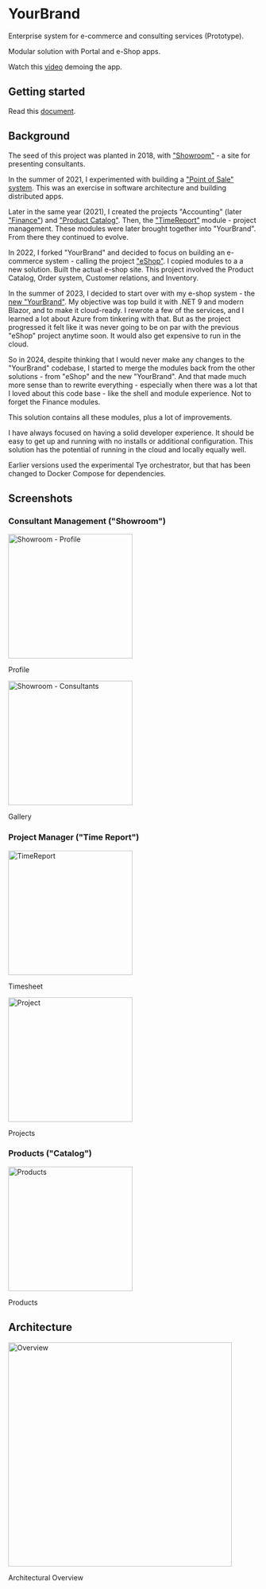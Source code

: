 # YourBrand

Enterprise system for e-commerce and consulting services (Prototype).

Modular solution with Portal and e-Shop apps.

Watch this [video](https://www.youtube.com/watch?v=k6SftNnsILo) demoing the app.

## Getting started

Read this [document](/docs/getting-started.md).

## Background

The seed of this project was planted in 2018, with ["Showroom"](https://github.com/marinasundstrom/YourBrand) - a site for presenting consultants.

In the summer of 2021, I experimented with building a ["Point of Sale" system](https://github.com/marinasundstrom/PointOfSale). This was an exercise in software architecture and building distributed apps.

Later in the same year (2021), I created the projects "Accounting" (later ["Finance"](https://github.com/marinasundstrom/finance-app)) and ["Product Catalog"](https://github.com/marinasundstrom/product-catalog). Then, the ["TimeReport"](https://github.com/marinasundstrom/TimeReport) module - project management. These modules were later brought together into "YourBrand". From there they continued to evolve.

In 2022, I forked "YourBrand" and decided to focus on building an e-commerce system - calling the project ["eShop"](https://github.com/marinasundstrom/eShop). I copied modules to a a new solution. Built the actual e-shop site. This project involved the Product Catalog, Order system, Customer relations, and Inventory.

In the summer of 2023, I decided to start over with my e-shop system - the [new "YourBrand"](https://github.com/marinasundstrom/yourbrand_new_old). My objective was top build it with .NET 9 and modern Blazor, and to make it cloud-ready. I rewrote a few of the services, and I learned a lot about Azure from tinkering with that. But as the project progressed it felt like it was never going to be on par with the previous "eShop" project anytime soon. It would also get expensive to run in the cloud.

So in 2024, despite thinking that I would never make any changes to the "YourBrand" codebase, I started to merge the modules back from the other solutions - from "eShop" and the new "YourBrand". And that made much more sense than to rewrite everything - especially when there was a lot that I loved about this code base - like the shell and module experience. Not to forget the Finance modules.

This solution contains all these modules, plus a lot of improvements.

I have always focused on having a solid developer experience. It should be easy to get up and running with no installs or additional configuration. This solution has the potential of running in the cloud and locally equally well.

Earlier versions used the experimental Tye orchestrator, but that has been changed to Docker Compose for dependencies.

## Screenshots

### Consultant Management ("Showroom")

<a href="/Screenshots/Showroom - Profile.png">
<img src="/Screenshots/Showroom - Profile.png" height="250"  alt="Showroom - Profile"  /></a>

Profile

<a href="/Screenshots/Showroom - Consultants.png">
<img src="/Screenshots/Showroom - Consultants.png" height="250"  alt="Showroom - Consultants"  /></a>

Gallery

### Project Manager ("Time Report")

<a href="/Screenshots/Time Report.png">
<img src="/Screenshots/Time Report.png" height="250"  alt="TimeReport"  /></a>

Timesheet

<a href="/Screenshots/Time Report - Projects.png">
<img src="/Screenshots/Time Report - Projects.png" height="250"  alt="Project"  /></a>

Projects

### Products ("Catalog")

<a href="/Screenshots/Catalog - Products.png">
<img src="/Screenshots/Catalog - Products.png" height="250"  alt="Products"  /></a>

Products

## Architecture

<a href="/docs/overview.png">
<img src="/docs/overview.png" height="450"  alt="Overview"  /></a>

<p>Architectural Overview</p>